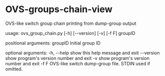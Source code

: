 # OVS-groups-chain-view
OVS-like switch group chain printing from dump-group output 

usage: ovs_group_chain.py [-h] [--version] [-v] [-f F] groupID

positional arguments:
  groupID     Initial group ID

optional arguments:
  -h, --help  show this help message and exit
  --version   show program's version number and exit
  -v          show program's version number and exit
  -f F        OVS-like switch dump-group file. STDIN used if omitted.
